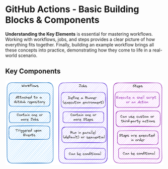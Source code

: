 # GitHub Actions - Basic Building Blocks & Components

**Understanding the Key Elements** is essential for mastering workflows. Working with workflows, jobs, and steps provides a clear picture of how everything fits together. Finally, building an example workflow brings all these concepts into practice, demonstrating how they come to life in a real-world scenario.

## Key Components

![key elements](./images/key-elements.excalidraw.png)
